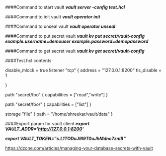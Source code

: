 ####Command to start vault
**_vault server -config test.hcl_**

####Command to init vault
_**vault operator init**_

####Command to unseal vault
_**vault operator unseal**_

####Command to put secret vault
**_vault kv put secret/vault-config example.username=demouser example.password=demopassword_**

####Command to get secret vault
**_vault kv get secret/vault-config_**

####Test.hcl contents

disable_mlock = true
listener "tcp" {
  address     = "127.0.0.1:8200"
  tls_disable = 1

}

path "secret/foo" {
  capabilities = ["read","write"]
}

path "secret/foo/" {
  capabilities = ["list"]
}

storage "file" {
  path = "/home/shreekar/vault/data"
}


####Export param for vault client
**_export VAULT_ADDR='http://127.0.0.1:8200'_**

**_export VAULT_TOKEN="s.L1TODuJ9l9T0uJhMdnc7znIB"_**

https://dzone.com/articles/managing-your-database-secrets-with-vault


